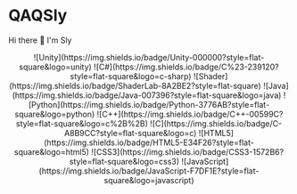 # QAQSly
Hi there 👋 I'm Sly
<div align="center">
![Unity](https://img.shields.io/badge/Unity-000000?style=flat-square&logo=unity)
![C#](https://img.shields.io/badge/C%23-239120?style=flat-square&logo=c-sharp)
![Shader](https://img.shields.io/badge/ShaderLab-8A2BE2?style=flat-square)
![Java](https://img.shields.io/badge/Java-007396?style=flat-square&logo=java)
![Python](https://img.shields.io/badge/Python-3776AB?style=flat-square&logo=python)
![C++](https://img.shields.io/badge/C++-00599C?style=flat-square&logo=c%2B%2B)
![C](https://img.shields.io/badge/C-A8B9CC?style=flat-square&logo=c)
![HTML5](https://img.shields.io/badge/HTML5-E34F26?style=flat-square&logo=html5)
![CSS3](https://img.shields.io/badge/CSS3-1572B6?style=flat-square&logo=css3)
![JavaScript](https://img.shields.io/badge/JavaScript-F7DF1E?style=flat-square&logo=javascript)
</div>
